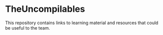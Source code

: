 # TheUncompilables
This repository contains links to learning material and resources that could be useful to the team.
